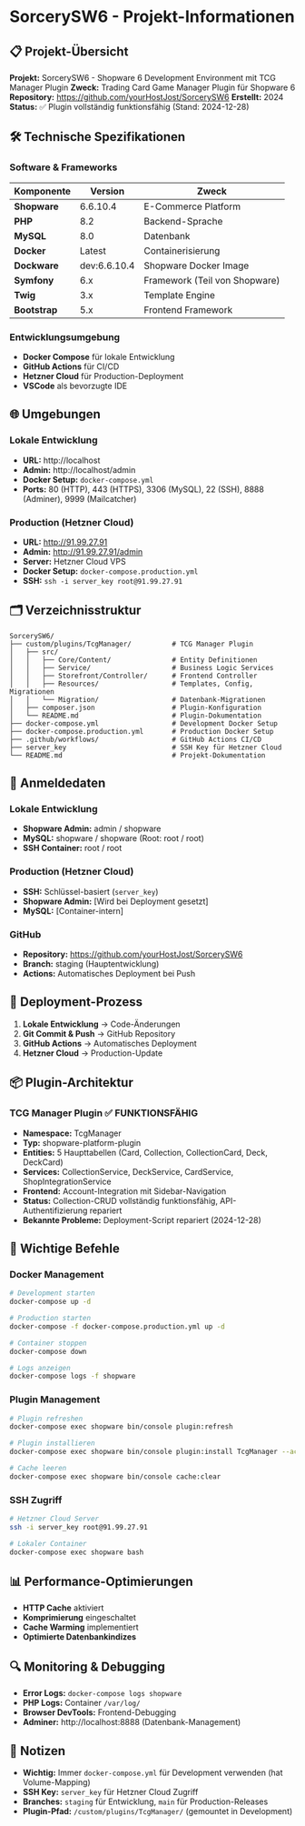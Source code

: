 # SorcerySW6 - Projekt-Informationen

## 📋 Projekt-Übersicht
**Projekt:** SorcerySW6 - Shopware 6 Development Environment mit TCG Manager Plugin
**Zweck:** Trading Card Game Manager Plugin für Shopware 6
**Repository:** https://github.com/yourHostJost/SorcerySW6
**Erstellt:** 2024
**Status:** ✅ Plugin vollständig funktionsfähig (Stand: 2024-12-28)

## 🛠️ Technische Spezifikationen

### Software & Frameworks
| Komponente | Version | Zweck |
|------------|---------|-------|
| **Shopware** | 6.6.10.4 | E-Commerce Platform |
| **PHP** | 8.2 | Backend-Sprache |
| **MySQL** | 8.0 | Datenbank |
| **Docker** | Latest | Containerisierung |
| **Dockware** | dev:6.6.10.4 | Shopware Docker Image |
| **Symfony** | 6.x | Framework (Teil von Shopware) |
| **Twig** | 3.x | Template Engine |
| **Bootstrap** | 5.x | Frontend Framework |

### Entwicklungsumgebung
- **Docker Compose** für lokale Entwicklung
- **GitHub Actions** für CI/CD
- **Hetzner Cloud** für Production-Deployment
- **VSCode** als bevorzugte IDE

## 🌐 Umgebungen

### Lokale Entwicklung
- **URL:** http://localhost
- **Admin:** http://localhost/admin
- **Docker Setup:** `docker-compose.yml`
- **Ports:** 80 (HTTP), 443 (HTTPS), 3306 (MySQL), 22 (SSH), 8888 (Adminer), 9999 (Mailcatcher)

### Production (Hetzner Cloud)
- **URL:** http://91.99.27.91
- **Admin:** http://91.99.27.91/admin
- **Server:** Hetzner Cloud VPS
- **Docker Setup:** `docker-compose.production.yml`
- **SSH:** `ssh -i server_key root@91.99.27.91`

## 🗂️ Verzeichnisstruktur
```
SorcerySW6/
├── custom/plugins/TcgManager/          # TCG Manager Plugin
│   ├── src/
│   │   ├── Core/Content/               # Entity Definitionen
│   │   ├── Service/                    # Business Logic Services
│   │   ├── Storefront/Controller/      # Frontend Controller
│   │   ├── Resources/                  # Templates, Config, Migrationen
│   │   └── Migration/                  # Datenbank-Migrationen
│   ├── composer.json                   # Plugin-Konfiguration
│   └── README.md                       # Plugin-Dokumentation
├── docker-compose.yml                  # Development Docker Setup
├── docker-compose.production.yml       # Production Docker Setup
├── .github/workflows/                  # GitHub Actions CI/CD
├── server_key                          # SSH Key für Hetzner Cloud
└── README.md                           # Projekt-Dokumentation
```

## 🔐 Anmeldedaten

### Lokale Entwicklung
- **Shopware Admin:** admin / shopware
- **MySQL:** shopware / shopware (Root: root / root)
- **SSH Container:** root / root

### Production (Hetzner Cloud)
- **SSH:** Schlüssel-basiert (`server_key`)
- **Shopware Admin:** [Wird bei Deployment gesetzt]
- **MySQL:** [Container-intern]

### GitHub
- **Repository:** https://github.com/yourHostJost/SorcerySW6
- **Branch:** staging (Hauptentwicklung)
- **Actions:** Automatisches Deployment bei Push

## 🚀 Deployment-Prozess
1. **Lokale Entwicklung** → Code-Änderungen
2. **Git Commit & Push** → GitHub Repository
3. **GitHub Actions** → Automatisches Deployment
4. **Hetzner Cloud** → Production-Update

## 📦 Plugin-Architektur

### TCG Manager Plugin ✅ FUNKTIONSFÄHIG
- **Namespace:** TcgManager
- **Typ:** shopware-platform-plugin
- **Entities:** 5 Haupttabellen (Card, Collection, CollectionCard, Deck, DeckCard)
- **Services:** CollectionService, DeckService, CardService, ShopIntegrationService
- **Frontend:** Account-Integration mit Sidebar-Navigation
- **Status:** Collection-CRUD vollständig funktionsfähig, API-Authentifizierung repariert
- **Bekannte Probleme:** Deployment-Script repariert (2024-12-28)

## 🔧 Wichtige Befehle

### Docker Management
```bash
# Development starten
docker-compose up -d

# Production starten
docker-compose -f docker-compose.production.yml up -d

# Container stoppen
docker-compose down

# Logs anzeigen
docker-compose logs -f shopware
```

### Plugin Management
```bash
# Plugin refreshen
docker-compose exec shopware bin/console plugin:refresh

# Plugin installieren
docker-compose exec shopware bin/console plugin:install TcgManager --activate

# Cache leeren
docker-compose exec shopware bin/console cache:clear
```

### SSH Zugriff
```bash
# Hetzner Cloud Server
ssh -i server_key root@91.99.27.91

# Lokaler Container
docker-compose exec shopware bash
```

## 📊 Performance-Optimierungen
- **HTTP Cache** aktiviert
- **Komprimierung** eingeschaltet
- **Cache Warming** implementiert
- **Optimierte Datenbankindizes**

## 🔍 Monitoring & Debugging
- **Error Logs:** `docker-compose logs shopware`
- **PHP Logs:** Container `/var/log/`
- **Browser DevTools:** Frontend-Debugging
- **Adminer:** http://localhost:8888 (Datenbank-Management)

## 📝 Notizen
- **Wichtig:** Immer `docker-compose.yml` für Development verwenden (hat Volume-Mapping)
- **SSH Key:** `server_key` für Hetzner Cloud Zugriff
- **Branches:** `staging` für Entwicklung, `main` für Production-Releases
- **Plugin-Pfad:** `/custom/plugins/TcgManager/` (gemountet in Development)
